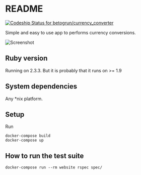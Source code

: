 # README

[ ![Codeship Status for betogrun/currency_converter](https://app.codeship.com/projects/3db7b8f0-11dd-0135-994f-22e72ba4c995/status?branch=master)](https://app.codeship.com/projects/216828)

Simple and easy to use app to performs currency conversions.

![Screenshot](http://res.cloudinary.com/betogrun/image/upload/v1493858501/screencapture-0-0-0-0-3000-1493858425590_xep2li.png)

## Ruby version

Running on 2.3.3. But it is probably that it runs on >= 1.9

## System dependencies

Any *nix platform.

## Setup

Run
```
docker-compose build
docker-compose up
```

## How to run the test suite
`docker-compose run --rm website rspec spec/`
